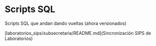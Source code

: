 # Scripts SQL

Scripts SQL que andan dando vueltas (ahora versionados)

[laboratorios_sips/subsecretaria/README.md](Sincronización SIPS de Laboratorios)
